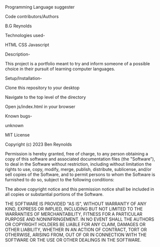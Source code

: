 Programming Language suggester

Code contributors/Authors

B.G Reynolds

Technologies used-

HTML CSS Javascript

Description-

This project is a portfolio meant to try and inform someone of a possible choice in their pursuit of learning computer languages.

Setup/Installation-

Clone this repository to your desktop

Navigate to the top level of the directory

Open js/index.html in your browser

Known bugs-

unknown

MIT License

Copyright (c) 2023 Ben Reynolds

Permission is hereby granted, free of charge, to any person obtaining a copy
of this software and associated documentation files (the "Software"), to deal
in the Software without restriction, including without limitation the rights
to use, copy, modify, merge, publish, distribute, sublicense, and/or sell
copies of the Software, and to permit persons to whom the Software is
furnished to do so, subject to the following conditions:

The above copyright notice and this permission notice shall be included in all
copies or substantial portions of the Software.

THE SOFTWARE IS PROVIDED "AS IS", WITHOUT WARRANTY OF ANY KIND, EXPRESS OR
IMPLIED, INCLUDING BUT NOT LIMITED TO THE WARRANTIES OF MERCHANTABILITY,
FITNESS FOR A PARTICULAR PURPOSE AND NONINFRINGEMENT. IN NO EVENT SHALL THE
AUTHORS OR COPYRIGHT HOLDERS BE LIABLE FOR ANY CLAIM, DAMAGES OR OTHER
LIABILITY, WHETHER IN AN ACTION OF CONTRACT, TORT OR OTHERWISE, ARISING FROM,
OUT OF OR IN CONNECTION WITH THE SOFTWARE OR THE USE OR OTHER DEALINGS IN THE
SOFTWARE.